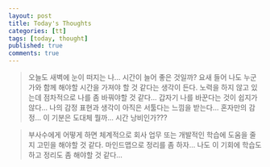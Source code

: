 ```yaml
---
layout: post
title: Today's Thoughts
categories: [tt]
tags: [today, thought]
published: true
comments: true
---
```


> 오늘도 새벽에 눈이 떠지는 나... 시간이 늘어 좋은 것일까?
> 요새 들어 나도 누군가와 함께 해야할 시간을 가져야 할 것 같다는 생각이 든다.
> 노력을 하지 않고 있는데 점차적으로 나를 좀 바꿔야할 것 같다...
> 갑자기 나를 바꾼다는 것이 쉽지가 않다... 
> 나의 감정 표현과 생각이 아직은 서툴다는 느낌을 받는다...
> 혼자만의 감정... 이 기분은 도대체 뭘까... 시간 낭비인가???

> 부사수에게 어떻게 하면 체계적으로 회사 업무 또는 개발적인 학습에 도움을 줄지 고민을 해야할 것 같다.
> 마인드맵으로 정리를 좀 하자...
> 나도 이 기회에 학습도 하고 정리도 좀 해야할 것 같다...